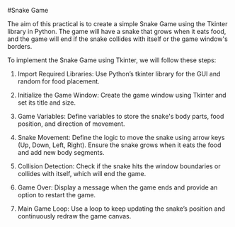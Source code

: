 #Snake Game

The aim of this practical is to create a simple Snake Game using the Tkinter library in Python.
The game will have a snake that grows when it eats food, and the game will end if the snake
collides with itself or the game window's borders.


To implement the Snake Game using Tkinter, we will follow these steps:

1. Import Required Libraries:
   Use Python’s tkinter library for the GUI and random for food placement.

2. Initialize the Game Window:
   Create the game window using Tkinter and set its title and size.

3. Game Variables:
   Define variables to store the snake's body parts, food position, and direction of
   movement.

4. Snake Movement:
   Define the logic to move the snake using arrow keys (Up, Down, Left, Right).
   Ensure the snake grows when it eats the food and add new body segments.

5. Collision Detection:
   Check if the snake hits the window boundaries or collides with itself, which will
   end the game.

6. Game Over:
   Display a message when the game ends and provide an option to restart the game.

7. Main Game Loop:
   Use a loop to keep updating the snake’s position and continuously redraw the
   game canvas.

